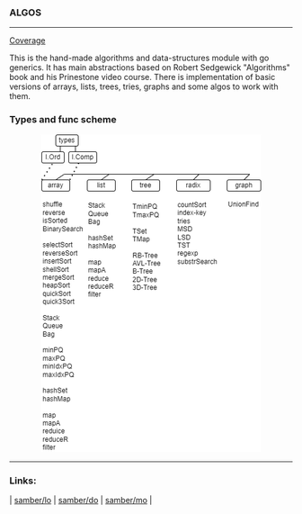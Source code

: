 ### **ALGOS**
----

[Coverage](https://kselnaag.github.io/algos/ "ALGOS coverage")

This is the hand-made algorithms and data-structures module with go generics. It has main abstractions based on Robert Sedgewick "Algorithms" book and his Prinestone video course. There is implementation of basic versions of arrays, lists, trees, tries, graphs and some algos to work with them.

### **Types and func scheme**
<p align="center">
  <img src="https://raw.githubusercontent.com/kselnaag/algos/master/pics/algos.png" alt="Types and func scheme"/>
</p>

----
### **Links**: 
| [samber/lo](https://github.com/samber/lo "Lodash-style Go library") | [samber/do](https://github.com/samber/do "Dependency injection toolkit based on Go 1.18+ generics") | [samber/mo](https://github.com/samber/mo "Monads based on Go 1.18+ generics") |
